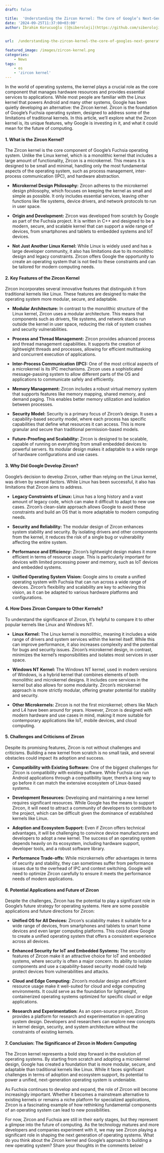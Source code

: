 ```yaml
---
draft: false

title:  'Understanding the Zircon Kernel: The Core of Google’s Next-Generation Operating System'
date: '2024-09-25T11:37:00+03:00'
author: İbrahim Korucuoğlu ([@siberoloji](https://github.com/siberoloji))
 
 
url:  /understanding-the-zircon-kernel-the-core-of-googles-next-generation-operating-system/
 
featured_image: /images/zircon-kernel.png
categories:
    - News
tags:
    - os
    - 'zircon kernel'
---
```



In the world of operating systems, the kernel plays a crucial role as the core component that manages hardware resources and provides essential services to applications. While most people are familiar with the Linux kernel that powers Android and many other systems, Google has been quietly developing an alternative: the Zircon kernel. Zircon is the foundation of Google’s Fuchsia operating system, designed to address some of the limitations of traditional kernels. In this article, we’ll explore what the Zircon kernel is, its unique features, why Google is investing in it, and what it could mean for the future of computing.


#### 1. **What is the Zircon Kernel?**



The Zircon kernel is the core component of Google’s Fuchsia operating system. Unlike the Linux kernel, which is a monolithic kernel that includes a large amount of functionality, Zircon is a microkernel. This means it is designed to be small and minimal, handling only the most fundamental aspects of the operating system, such as process management, inter-process communication (IPC), and hardware abstraction.


* **Microkernel Design Philosophy:** Zircon adheres to the microkernel design philosophy, which focuses on keeping the kernel as small and simple as possible. It only includes essential services, leaving other functions like file systems, device drivers, and network protocols to run in user space.

* **Origin and Development:** Zircon was developed from scratch by Google as part of the Fuchsia project. It is written in C++ and designed to be a modern, secure, and scalable kernel that can support a wide range of devices, from smartphones and tablets to embedded systems and IoT devices.

* **Not Just Another Linux Kernel:** While Linux is widely used and has a large developer community, it also has limitations due to its monolithic design and legacy constraints. Zircon offers Google the opportunity to create an operating system that is not tied to these constraints and can be tailored for modern computing needs.



#### 2. **Key Features of the Zircon Kernel**



Zircon incorporates several innovative features that distinguish it from traditional kernels like Linux. These features are designed to make the operating system more modular, secure, and adaptable.


* **Modular Architecture:** In contrast to the monolithic structure of the Linux kernel, Zircon uses a modular architecture. This means that components such as drivers, file systems, and network stacks run outside the kernel in user space, reducing the risk of system crashes and security vulnerabilities.

* **Process and Thread Management:** Zircon provides advanced process and thread management capabilities. It supports the creation of lightweight threads and processes, allowing for efficient multitasking and concurrent execution of applications.

* **Inter-Process Communication (IPC):** One of the most critical aspects of a microkernel is its IPC mechanisms. Zircon uses a sophisticated message-passing system to allow different parts of the OS and applications to communicate safely and efficiently.

* **Memory Management:** Zircon includes a robust virtual memory system that supports features like memory mapping, shared memory, and demand paging. This enables better memory utilization and isolation between processes.

* **Security Model:** Security is a primary focus of Zircon’s design. It uses a capability-based security model, where each process has specific capabilities that define what resources it can access. This is more granular and secure than traditional permission-based models.

* **Future-Proofing and Scalability:** Zircon is designed to be scalable, capable of running on everything from small embedded devices to powerful servers. Its modular design makes it adaptable to a wide range of hardware configurations and use cases.



#### 3. **Why Did Google Develop Zircon?**



Google’s decision to develop Zircon, rather than relying on the Linux kernel, was driven by several factors. While Linux has been successful, it also has limitations that Zircon aims to address.


* **Legacy Constraints of Linux:** Linux has a long history and a vast amount of legacy code, which can make it difficult to adapt to new use cases. Zircon’s clean-slate approach allows Google to avoid these constraints and build an OS that is more adaptable to modern computing needs.

* **Security and Reliability:** The modular design of Zircon enhances system stability and security. By isolating drivers and other components from the kernel, it reduces the risk of a single bug or vulnerability affecting the entire system.

* **Performance and Efficiency:** Zircon’s lightweight design makes it more efficient in terms of resource usage. This is particularly important for devices with limited processing power and memory, such as IoT devices and embedded systems.

* **Unified Operating System Vision:** Google aims to create a unified operating system with Fuchsia that can run across a wide range of devices. Zircon’s flexibility and scalability are key to achieving this vision, as it can be adapted to various hardware platforms and configurations.



#### 4. **How Does Zircon Compare to Other Kernels?**



To understand the significance of Zircon, it’s helpful to compare it to other popular kernels like Linux and Windows NT.


* **Linux Kernel:** The Linux kernel is monolithic, meaning it includes a wide range of drivers and system services within the kernel itself. While this can improve performance, it also increases complexity and the potential for bugs and security issues. Zircon’s microkernel design, in contrast, minimizes the kernel’s responsibilities and isolates most services in user space.

* **Windows NT Kernel:** The Windows NT kernel, used in modern versions of Windows, is a hybrid kernel that combines elements of both monolithic and microkernel designs. It includes core services in the kernel but also allows for some modularity. Zircon’s microkernel approach is more strictly modular, offering greater potential for stability and security.

* **Other Microkernels:** Zircon is not the first microkernel; others like Mach and L4 have been around for years. However, Zircon is designed with modern hardware and use cases in mind, making it more suitable for contemporary applications like IoT, mobile devices, and cloud computing.



#### 5. **Challenges and Criticisms of Zircon**



Despite its promising features, Zircon is not without challenges and criticisms. Building a new kernel from scratch is no small task, and several obstacles could impact its adoption and success.


* **Compatibility with Existing Software:** One of the biggest challenges for Zircon is compatibility with existing software. While Fuchsia can run Android applications through a compatibility layer, there’s a long way to go before it can match the extensive ecosystem of Linux-based systems.

* **Development Resources:** Developing and maintaining a new kernel requires significant resources. While Google has the means to support Zircon, it will need to attract a community of developers to contribute to the project, which can be difficult given the dominance of established kernels like Linux.

* **Adoption and Ecosystem Support:** Even if Zircon offers technical advantages, it will be challenging to convince device manufacturers and developers to adopt a new kernel. The success of an operating system depends heavily on its ecosystem, including hardware support, developer tools, and a robust software library.

* **Performance Trade-offs:** While microkernels offer advantages in terms of security and stability, they can sometimes suffer from performance issues due to the overhead of IPC and context switching. Google will need to optimize Zircon carefully to ensure it meets the performance needs of modern applications.



#### 6. **Potential Applications and Future of Zircon**



Despite the challenges, Zircon has the potential to play a significant role in Google’s future strategy for operating systems. Here are some possible applications and future directions for Zircon:


* **Unified OS for All Devices:** Zircon’s scalability makes it suitable for a wide range of devices, from smartphones and tablets to smart home devices and even larger computing platforms. This could allow Google to create a unified operating system that offers a consistent experience across all devices.

* **Enhanced Security for IoT and Embedded Systems:** The security features of Zircon make it an attractive choice for IoT and embedded systems, where security is often a major concern. Its ability to isolate components and use a capability-based security model could help protect devices from vulnerabilities and attacks.

* **Cloud and Edge Computing:** Zircon’s modular design and efficient resource usage make it well-suited for cloud and edge computing environments. It could serve as the foundation for lightweight, containerized operating systems optimized for specific cloud or edge applications.

* **Research and Experimentation:** As an open-source project, Zircon provides a platform for research and experimentation in operating system design. Developers and researchers can explore new concepts in kernel design, security, and system architecture without the constraints of existing kernels.



#### 7. **Conclusion: The Significance of Zircon in Modern Computing**



The Zircon kernel represents a bold step forward in the evolution of operating systems. By starting from scratch and adopting a microkernel design, Google has created a foundation that is more modular, secure, and adaptable than traditional kernels like Linux. While it faces significant challenges in terms of adoption and ecosystem support, its potential to power a unified, next-generation operating system is undeniable.



As Fuchsia continues to develop and expand, the role of Zircon will become increasingly important. Whether it becomes a mainstream alternative to existing kernels or remains a niche platform for specialized applications, Zircon is a fascinating example of how rethinking fundamental components of an operating system can lead to new possibilities.



For now, Zircon and Fuchsia are still in their early stages, but they represent a glimpse into the future of computing. As the technology matures and more developers and companies experiment with it, we may see Zircon playing a significant role in shaping the next generation of operating systems.
What do you think about the Zircon kernel and Google’s approach to building a new operating system? Share your thoughts in the comments below!
